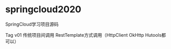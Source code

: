 # springcloud2020
SpringCloud学习项目源码

Tag v01 传统项目间调用 RestTemplate方式调用（HttpClient OkHttp Hutools都可以）

